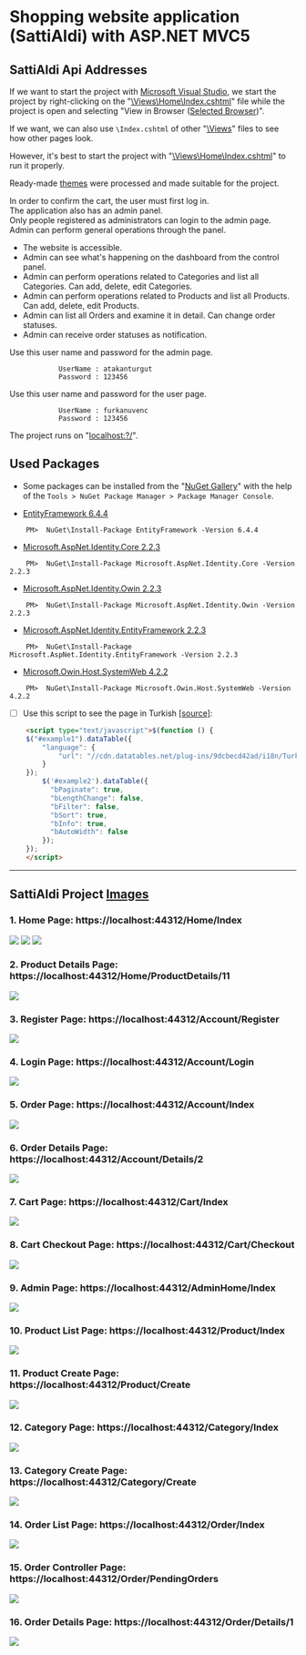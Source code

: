 # Shopping website application (SattiAldi) with ASP.NET MVC5

## SattiAldi Api Addresses

If we want to start the project with [Microsoft Visual Studio](https://visualstudio.microsoft.com/), we start the project by right-clicking on the "[\Views\Home\Index.cshtml](https://github.com/AtakanTurgut/sattialdi/blob/main/sattiAldi/Views/Home/Index.cshtml)" file while the project is open and selecting "View in Browser ([Selected Browser](https://www.google.com.tr/))".

If we want, we can also use `\Index.cshtml` of other "[\Views](https://github.com/AtakanTurgut/sattialdi/tree/main/sattiAldi/Views)" files to see how other pages look.

However, it's best to start the project with "[\Views\Home\Index.cshtml](https://github.com/AtakanTurgut/sattialdi/blob/main/sattiAldi/Views/Home/Index.cshtml)" to run it properly.

Ready-made [themes](https://www.free-css.com/free-css-templates) were processed and made suitable for the project.

In order to confirm the cart, the user must first log in. <br />
The application also has an admin panel. <br />
Only people registered as administrators can login to the admin page. <br />
Admin can perform general operations through the panel. <br />
<ul>
  <li>The website is accessible.</li>
  <li>Admin can see what's happening on the dashboard from the control panel.</li>
  <li>Admin can perform operations related to Categories and list all Categories. Can add, delete, edit Categories.</li>
  <li>Admin can perform operations related to Products and list all Products. Can add, delete, edit Products.</li>
  <li>Admin can list all Orders and examine it in detail. Can change order statuses.</li>
  <li>Admin can receive order statuses as notification.</li>
</ul>  

Use this user name and password for the admin page.

                UserName : atakanturgut
                Password : 123456

Use this user name and password for the user page.

                UserName : furkanuvenc
                Password : 123456

The project runs on "[localhost:?/](https://localhost:44312/)".

## Used Packages

- Some packages can be installed from the "[NuGet Gallery](https://www.nuget.org/packages/Microsoft.AspNet.Identity.Core)" with the help of the `Tools > NuGet Package Manager > Package Manager Console`.

- [EntityFramework 6.4.4](https://www.nuget.org/packages/EntityFramework/)
```
    PM>  NuGet\Install-Package EntityFramework -Version 6.4.4
```
- [Microsoft.AspNet.Identity.Core 2.2.3](https://www.nuget.org/packages/Microsoft.AspNet.Identity.Core)
```
    PM>  NuGet\Install-Package Microsoft.AspNet.Identity.Core -Version 2.2.3
```
- [Microsoft.AspNet.Identity.Owin 2.2.3](https://www.nuget.org/packages/Microsoft.AspNet.Identity.Owin/)
```
    PM>  NuGet\Install-Package Microsoft.AspNet.Identity.Owin -Version 2.2.3
```
- [Microsoft.AspNet.Identity.EntityFramework 2.2.3](https://www.nuget.org/packages/Microsoft.AspNet.Identity.EntityFramework/)
```
    PM>  NuGet\Install-Package Microsoft.AspNet.Identity.EntityFramework -Version 2.2.3
```
- [Microsoft.Owin.Host.SystemWeb 4.2.2](https://www.nuget.org/packages/Microsoft.Owin.Host.SystemWeb)
```
    PM>  NuGet\Install-Package Microsoft.Owin.Host.SystemWeb -Version 4.2.2
```

- [ ] Use this script to see the page in Turkish [[source]](https://datatables.net/examples/advanced_init/language_file.html):
```html
    <script type="text/javascript">$(function () {
    $("#example1").dataTable({
        "language": {
            "url": "//cdn.datatables.net/plug-ins/9dcbecd42ad/i18n/Turkish.json"
        }
    });
        $('#example2').dataTable({
          "bPaginate": true,
          "bLengthChange": false,
          "bFilter": false,
          "bSort": true,
          "bInfo": true,
          "bAutoWidth": false
        });
    });
    </script>

```
-----
## SattiAldi Project [Images](https://github.com/AtakanTurgut/sattialdi/tree/main/pictures)

### 1. Home Page:  https://localhost:44312/Home/Index
![](/pictures/HomePage1.PNG) 
![](/pictures/HomePage2.PNG)
![](/pictures/HomePage3.PNG)

### 2. Product Details Page:  https://localhost:44312/Home/ProductDetails/11
![](/pictures/ProductDetailsPage.PNG)

### 3. Register Page:  https://localhost:44312/Account/Register
![](/pictures/RegisterPage.PNG)

### 4. Login Page:  https://localhost:44312/Account/Login
![](/pictures/LoginPage.PNG)

### 5. Order Page:  https://localhost:44312/Account/Index
![](/pictures/OrderPage.PNG)

### 6. Order Details Page:  https://localhost:44312/Account/Details/2
![](/pictures/OrderDetailsPage.PNG)

### 7. Cart Page:  https://localhost:44312/Cart/Index
![](/pictures/CartPage.PNG)

### 8. Cart Checkout Page:  https://localhost:44312/Cart/Checkout
![](/pictures/CartCheckoutPage.PNG)

### 9. Admin Page:  https://localhost:44312/AdminHome/Index
![](/pictures/AdminPage.PNG)

### 10. Product List Page:  https://localhost:44312/Product/Index
![](/pictures/ProductPage.PNG)

### 11. Product Create Page:  https://localhost:44312/Product/Create
![](/pictures/ProductCreatePage.PNG)

### 12. Category Page:  https://localhost:44312/Category/Index
![](/pictures/CategoryPage.PNG)

### 13. Category Create Page:  https://localhost:44312/Category/Create
![](/pictures/CategoryCreatePage.PNG.PNG)

### 14. Order List Page:  https://localhost:44312/Order/Index
![](/pictures/OrderListPage.PNG)

### 15. Order Controller Page:  https://localhost:44312/Order/PendingOrders
![](/pictures/OrderControllerPage.PNG)

### 16. Order Details Page:  https://localhost:44312/Order/Details/1
![](/pictures/OrderDetailsListPage.PNG.PNG)